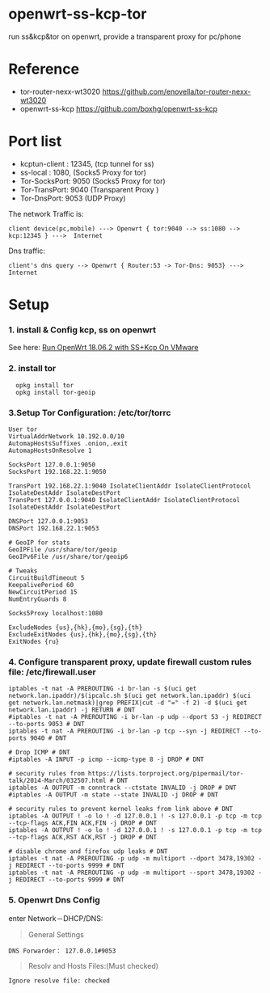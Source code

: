# openwrt-ss-kcp-tor
run ss&amp;kcp&amp;tor on openwrt, provide a transparent proxy for pc/phone

# Reference 
- tor-router-nexx-wt3020 https://github.com/enovella/tor-router-nexx-wt3020
- openwrt-ss-kcp https://github.com/boxhg/openwrt-ss-kcp

# Port list
- kcptun-client : 12345, (tcp tunnel for ss)
- ss-local : 1080, (Socks5 Proxy for tor)
- Tor-SocksPort: 9050  (Socks5 Proxy for tor)
- Tor-TransPort: 9040  (Transparent Proxy )
- Tor-DnsPort: 9053  (UDP Proxy)

  
The network Traffic is:
    
    client device(pc,mobile) ---> Openwrt { tor:9040 --> ss:1080 --> kcp:12345 } --->  Internet

Dns traffic: 
    
    client's dns query --> Openwrt { Router:53 -> Tor-Dns: 9053} --->  Internet

# Setup

### 1. install & Config kcp, ss on openwrt

See here: 
[Run OpenWrt 18.06.2 with SS+Kcp On VMware ](https://github.com/boxhg/openwrt-ss-kcp/blob/master/VMware-Openwrt.18.06.2-x86.md)

### 2. install tor

```
  opkg install tor
  opkg install tor-geoip
```
### 3.Setup Tor Configuration: /etc/tor/torrc
```
User tor
VirtualAddrNetwork 10.192.0.0/10
AutomapHostsSuffixes .onion,.exit
AutomapHostsOnResolve 1

SocksPort 127.0.0.1:9050
SocksPort 192.168.22.1:9050

TransPort 192.168.22.1:9040 IsolateClientAddr IsolateClientProtocol IsolateDestAddr IsolateDestPort
TransPort 127.0.0.1:9040 IsolateClientAddr IsolateClientProtocol IsolateDestAddr IsolateDestPort

DNSPort 127.0.0.1:9053
DNSPort 192.168.22.1:9053

# GeoIP for stats
GeoIPFile /usr/share/tor/geoip
GeoIPv6File /usr/share/tor/geoip6

# Tweaks
CircuitBuildTimeout 5
KeepalivePeriod 60
NewCircuitPeriod 15
NumEntryGuards 8

Socks5Proxy localhost:1080

ExcludeNodes {us},{hk},{mo},{sg},{th}
ExcludeExitNodes {us},{hk},{mo},{sg},{th}
ExitNodes {ru}

```

### 4. Configure transparent proxy, update firewall custom rules file: /etc/firewall.user
```
iptables -t nat -A PREROUTING -i br-lan -s $(uci get network.lan.ipaddr)/$(ipcalc.sh $(uci get network.lan.ipaddr) $(uci get network.lan.netmask)|grep PREFIX|cut -d "=" -f 2) -d $(uci get network.lan.ipaddr) -j RETURN # DNT
#iptables -t nat -A PREROUTING -i br-lan -p udp --dport 53 -j REDIRECT --to-ports 9053 # DNT
iptables -t nat -A PREROUTING -i br-lan -p tcp --syn -j REDIRECT --to-ports 9040 # DNT

# Drop ICMP # DNT
#iptables -A INPUT -p icmp --icmp-type 8 -j DROP # DNT

# security rules from https://lists.torproject.org/pipermail/tor-talk/2014-March/032507.html # DNT
iptables -A OUTPUT -m conntrack --ctstate INVALID -j DROP # DNT
#iptables -A OUTPUT -m state --state INVALID -j DROP # DNT

# security rules to prevent kernel leaks from link above # DNT
iptables -A OUTPUT ! -o lo ! -d 127.0.0.1 ! -s 127.0.0.1 -p tcp -m tcp --tcp-flags ACK,FIN ACK,FIN -j DROP # DNT
iptables -A OUTPUT ! -o lo ! -d 127.0.0.1 ! -s 127.0.0.1 -p tcp -m tcp --tcp-flags ACK,RST ACK,RST -j DROP # DNT

# disable chrome and firefox udp leaks # DNT
iptables -t nat -A PREROUTING -p udp -m multiport --dport 3478,19302 -j REDIRECT --to-ports 9999 # DNT
iptables -t nat -A PREROUTING -p udp -m multiport --sport 3478,19302 -j REDIRECT --to-ports 9999 # DNT
```

### 5. Openwrt Dns Config 

enter Network－DHCP/DNS:

>General Settings

    DNS Forwarder： 127.0.0.1#9053

>Resolv and Hosts Files:(Must checked)

    Ignore resolve file: checked
